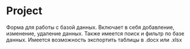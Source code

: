 # Project
Форма для работы с базой данных. Включает в себя добавление, изменение, удаление данных. Также имеется поиск и фильтр по базе данных. Имеется возможность экспортить таблицы в .docx или .xlsx
